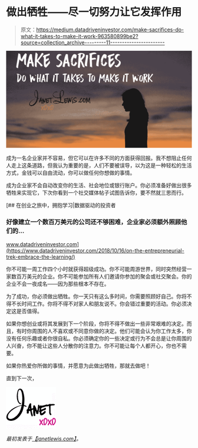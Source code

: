 # 做出牺牲——尽一切努力让它发挥作用

> 原文：<https://medium.datadriveninvestor.com/make-sacrifices-do-what-it-takes-to-make-it-work-963580899be2?source=collection_archive---------11----------------------->

![](img/5f1db4a51f1c8a5bb604b3b79b780512.png)

成为一名企业家并不容易，但它可以在许多不同的方面获得回报。我不想阻止任何人走上这条道路，但我认为重要的是，人们不要被误导，以为这是一种轻松的生活方式，金钱可以自由流动，你可以做任何你想做的事情。

成为企业家不会自动改变你的生活、社会地位或银行账户。你必须准备好做出很多牺牲来实现它，下次你看到一个社交媒体帖子试图告诉你，要不然就三思而行。

[](https://www.datadriveninvestor.com/2018/10/16/on-the-entrepreneurial-trek-embrace-the-learning/) [## 在创业之旅中，拥抱学习|数据驱动的投资者

### 好像建立一个数百万美元的公司还不够困难，企业家必须额外照顾他们的…

www.datadriveninvestor.com](https://www.datadriveninvestor.com/2018/10/16/on-the-entrepreneurial-trek-embrace-the-learning/) 

你不可能一周工作四个小时就获得超级成功。你不可能周游世界，同时突然经营一家数百万美元的企业。你不可能参加所有人们邀请你参加的聚会或社交聚会。你的企业不会一夜成名——因为那些根本不存在。

为了成功，你必须做出牺牲。你一天只有这么多时间，你需要照顾好自己。你将不得不长时间工作。你将不得不对家人和朋友说不。你会错过重要的活动。你必须决定这是否值得。

如果你想创业或将其发展到下一个阶段，你将不得不做出一些非常艰难的决定。而且，有时你周围的人不喜欢或不同意你做的决定。他们可能会认为你工作太多，你没有任何乐趣或者你很自私。你必须确定你的一些决定或行为不会总是让你周围的人兴奋，你不能让这些人分散你的注意力。你不可能让每个人都开心，你也不需要。

如果你热爱你所做的事情，并愿意为此做出牺牲，那就去做吧！

直到下一次，

![](img/724053e5b5bd4ca2c1892e475d3591e9.png)

*最初发表于*[*【janetlewis.com】*](https://janetlewis.com/makesacrifices/)*。*
